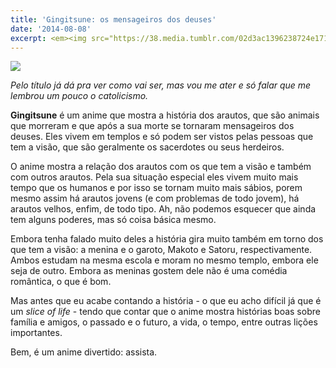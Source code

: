 ```yaml
---
title: 'Gingitsune: os mensageiros dos deuses'
date: '2014-08-08'
excerpt: <em><img src="https://38.media.tumblr.com/02d3ac1396238724e1719d85153a3344/tumblr_inline_n9wejlVceb1qju32f.jpg"></em>
---
```




*![](https://38.media.tumblr.com/02d3ac1396238724e1719d85153a3344/tumblr_inline_n9wejlVceb1qju32f.jpg)*

*Pelo título já dá pra ver como vai ser, mas vou me ater e só falar que
me lembrou um pouco o catolicismo.*

**Gingitsune** é um anime que mostra a história dos arautos, que são
animais que morreram e que após a sua morte se tornaram mensageiros dos
deuses. Eles vivem em templos e só podem ser vistos pelas pessoas que
tem a visão, que são geralmente os sacerdotes ou seus herdeiros.

O anime mostra a relação dos arautos com os que tem a visão e também com
outros arautos. Pela sua situação especial eles vivem muito mais tempo
que os humanos e por isso se tornam muito mais sábios, porem mesmo assim
há arautos jovens (e com problemas de todo jovem), há arautos velhos,
enfim, de todo tipo. Ah, não podemos esquecer que ainda tem alguns
poderes, mas só coisa básica mesmo.

Embora tenha falado muito deles a história gira muito também em torno
dos que tem a visão: a menina e o garoto, Makoto e Satoru,
respectivamente. Ambos estudam na mesma escola e moram no mesmo templo,
embora ele seja de outro. Embora as meninas gostem dele não é uma
comédia romântica, o que é bom.

Mas antes que eu acabe contando a história - o que eu acho difícil já
que é um *slice of life* - tendo que contar que o anime mostra histórias
boas sobre família e amigos, o passado e o futuro, a vida, o tempo,
entre outras lições importantes.

Bem, é um anime divertido: assista.

